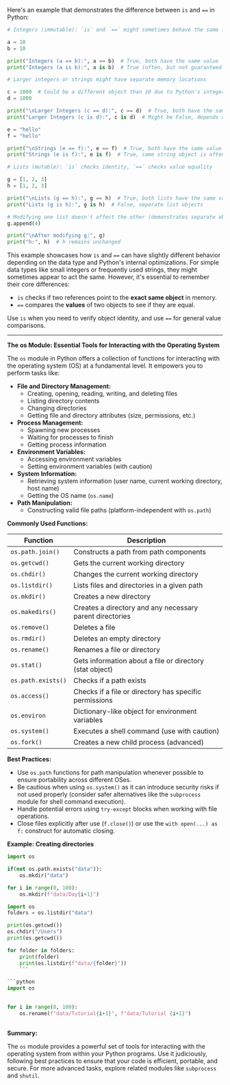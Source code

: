 Here's an example that demonstrates the difference between `is` and `==` in Python:

```python
# Integers (immutable): `is` and `==` might sometimes behave the same for small numbers

a = 10
b = 10

print("Integers (a == b):", a == b)  # True, both have the same value
print("Integers (a is b):", a is b)  # True (often, but not guaranteed for all numbers)

# Larger integers or strings might have separate memory locations

c = 1000  # Could be a different object than 10 due to Python's integer optimization
d = 1000

print("\nLarger Integers (c == d):", c == d)  # True, both have the same value
print("Larger Integers (c is d):", c is d)  # Might be False, depends on Python's optimization

e = "hello"
f = "hello"

print("\nStrings (e == f):", e == f)  # True, both have the same value
print("Strings (e is f):", e is f)  # True, same string object is often reused

# Lists (mutable): `is` checks identity, `==` checks value equality

g = [1, 2, 3]
h = [1, 2, 3]

print("\nLists (g == h):", g == h)  # True, both lists have the same values
print("Lists (g is h):", g is h)  # False, separate list objects

# Modifying one list doesn't affect the other (demonstrates separate objects)
g.append(4)

print("\nAfter modifying g:", g)
print("h:", h)  # h remains unchanged
```

This example showcases how `is` and `==` can have slightly different behavior depending on the data type and Python's internal optimizations. For simple data types like small integers or frequently used strings, they might sometimes appear to act the same. However, it's essential to remember their core differences:

- `is` checks if two references point to the **exact same object** in memory.
- `==` compares the **values** of two objects to see if they are equal.

Use `is` when you need to verify object identity, and use `==` for general value comparisons.

---


**The os Module: Essential Tools for Interacting with the Operating System**

The `os` module in Python offers a collection of functions for interacting with the operating system (OS) at a fundamental level. It empowers you to perform tasks like:

- **File and Directory Management:**
    - Creating, opening, reading, writing, and deleting files
    - Listing directory contents
    - Changing directories
    - Getting file and directory attributes (size, permissions, etc.)
- **Process Management:**
    - Spawning new processes
    - Waiting for processes to finish
    - Getting process information
- **Environment Variables:**
    - Accessing environment variables
    - Setting environment variables (with caution)
- **System Information:**
    - Retrieving system information (user name, current working directory, host name)
    - Getting the OS name (`os.name`)
- **Path Manipulation:**
    - Constructing valid file paths (platform-independent with `os.path`)

**Commonly Used Functions:**

| Function        | Description                                           |
|-----------------|-------------------------------------------------------|
| `os.path.join()`  | Constructs a path from path components                  |
| `os.getcwd()`    | Gets the current working directory                       |
| `os.chdir()`     | Changes the current working directory                  |
| `os.listdir()`   | Lists files and directories in a given path           |
| `os.mkdir()`      | Creates a new directory                                 |
| `os.makedirs()`   | Creates a directory and any necessary parent directories |
| `os.remove()`     | Deletes a file                                            |
| `os.rmdir()`     | Deletes an empty directory                             |
| `os.rename()`    | Renames a file or directory                             |
| `os.stat()`      | Gets information about a file or directory (stat object) |
| `os.path.exists()`  | Checks if a path exists                              |
| `os.access()`     | Checks if a file or directory has specific permissions |
| `os.environ`     | Dictionary-like object for environment variables      |
| `os.system()`    | Executes a shell command (use with caution)             |
| `os.fork()`      | Creates a new child process (advanced)                |

**Best Practices:**

- Use `os.path` functions for path manipulation whenever possible to ensure portability across different OSes.
- Be cautious when using `os.system()` as it can introduce security risks if not used properly (consider safer alternatives like the `subprocess` module for shell command execution).
- Handle potential errors using `try-except` blocks when working with file operations.
- Close files explicitly after use (`f.close()`) or use the `with open(...) as f:` construct for automatic closing.

**Example: Creating directories**

```python
import os

if(not os.path.exists("data")):
    os.mkdir("data")

for i in range(0, 100):
    os.mkdir(f"data/Day{i+1}")
```

```python
import os 
folders = os.listdir("data")

print(os.getcwd())
os.chdir("/Users")
print(os.getcwd())

for folder in folders:
    print(folder)
    print(os.listdir(f"data/{folder}"))
    ```

```python
import os
 

for i in range(0, 100):
    os.rename(f"data/Tutorial{i+1}", f"data/Tutorial {i+1}")
    
```

**Summary:**

The `os` module provides a powerful set of tools for interacting with the operating system from within your Python programs. Use it judiciously, following best practices to ensure that your code is efficient, portable, and secure. For more advanced tasks, explore related modules like `subprocess` and `shutil`.

